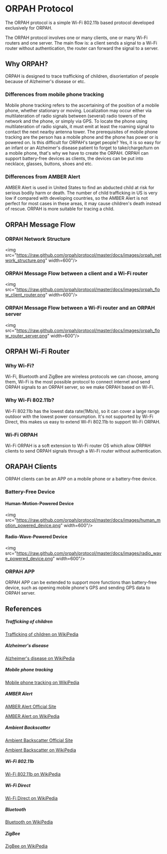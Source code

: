 ORPAH Protocol
==============

The ORPAH protocol is a simple Wi-Fi 802.11b based protocol developed exclusively for ORPAH.

The ORPAH protocol involves one or many clients, one or many Wi-Fi routers and one server.
The main flow is: a client sends a signal to a Wi-Fi router without authentication, the router can forward the signal to a server.


## Why ORPAH?
ORPAH is designed to trace trafficking of children, disorientation of people because of Alzheimer's disease or etc.

### Differences from mobile phone tracking
Mobile phone tracking refers to the ascertaining of the position of a mobile phone, whether stationary or moving. Localization may occur either via multilateration of radio signals between (several) radio towers of the network and the phone, or simply via GPS. To locate the phone using multilateration of radio signals, it must emit at least the roaming signal to contact the next nearby antenna tower. The prerequisites of mobile phone tracking are the person has a mobile phone and the phone has power or is powered on. Is this difficult for ORPAH's target people? Yes, it is so easy for an infant or an Alzheimer's disease patient to forget to take/charge/turn on a mobile phone, that's why we have to create the ORPAH. ORPAH can support battery-free devices as clients, the devices can be put into necklace, glasses, buttons, shoes and etc.

### Differences from AMBER Alert
AMBER Alert is used in United States to find an abducted child at risk for serious bodily harm or death. The number of child trafficking in US is very low if compared with developing countries, so the AMBER Alert is not perfect for most cases in these areas, it may cause children's death instead of rescue. ORPAH is more suitable for tracing a child.


## ORPAH Message Flow
### ORPAH Network Structure
<img src="https://raw.github.com/orpah/protocol/master/docs/images/orpah_network_structure.png" width=600"/>

### ORPAH Message Flow between a client and a Wi-Fi router
<img src="https://raw.github.com/orpah/protocol/master/docs/images/orpah_flow_client_router.png" width=600"/>

### ORPAH Message Flow between a Wi-Fi router and an ORPAH server
<img src="https://raw.github.com/orpah/protocol/master/docs/images/orpah_flow_router_server.png" width=600"/>


## ORPAH Wi-Fi Router
### Why Wi-Fi?
Wi-Fi, Bluetooth and ZigBee are wireless protocols we can choose, among them, Wi-Fi is the most possible protocol to connect internet and send ORPAH signals to an ORPAH server, so we make ORPAH based on Wi-Fi.

### Why Wi-Fi 802.11b?
Wi-Fi 802.11b has the lowest data rate(1Mb/s), so it can cover a large range outdoor with the lowest power consumption. It's not supported by Wi-Fi Direct, this makes us easy to extend Wi-Fi 802.11b to support Wi-Fi ORPAH.

### Wi-Fi ORPAH
Wi-Fi ORPAH is a soft extension to Wi-Fi router OS which allow ORPAH clients to send ORPAH signals through a Wi-Fi router without authentication.


## ORAPAH Clients
ORPAH clients can be an APP on a mobile phone or a battery-free device.

### Battery-Free Device
#### Human-Motion-Powered Device
<img src="https://raw.github.com/orpah/protocol/master/docs/images/human_motion_powered_device.png" width=600"/>

#### Radio-Wave-Powered Device
<img src="https://raw.github.com/orpah/protocol/master/docs/images/radio_wave_powered_device.png" width=600"/>

### ORPAH APP
ORPAH APP can be extended to support more functions than battery-free device, such as opening mobile phone's GPS and sending GPS data to ORPAH server.


## References
##### Trafficking of children
[Trafficking of children on WikiPedia](https://en.wikipedia.org/wiki/Trafficking_of_children)

##### Alzheimer's disease
[Alzheimer's disease on WikiPedia](https://en.wikipedia.org/wiki/Alzheimer%27s_disease)

##### Mobile phone tracking
[Mobile phone tracking on WikiPedia](https://en.wikipedia.org/wiki/Mobile_phone_tracking)

##### AMBER Alert
[AMBER Alert Official Site](http://www.amberalert.gov/)

[AMBER Alert on WikiPedia](https://en.wikipedia.org/wiki/AMBER_Alert)

##### Ambient Backscatter
[Ambient Backscatter Official Site](http://abc.cs.washington.edu/)

[Ambient Backscatter on WikiPedia](https://en.wikipedia.org/wiki/Ambient_backscatter)

##### Wi-Fi 802.11b
[Wi-Fi 802.11b on WikiPedia](https://en.wikipedia.org/wiki/IEEE_802.11#802.11b)

##### Wi-Fi Direct
[Wi-Fi Direct on WikiPedia](https://en.wikipedia.org/wiki/Wi-Fi_Direct)

##### Bluetooth
[Bluetooth on WikiPedia](https://en.wikipedia.org/wiki/Bluetooth)

##### ZigBee
[ZigBee on WikiPedia](https://en.wikipedia.org/wiki/ZigBee)
